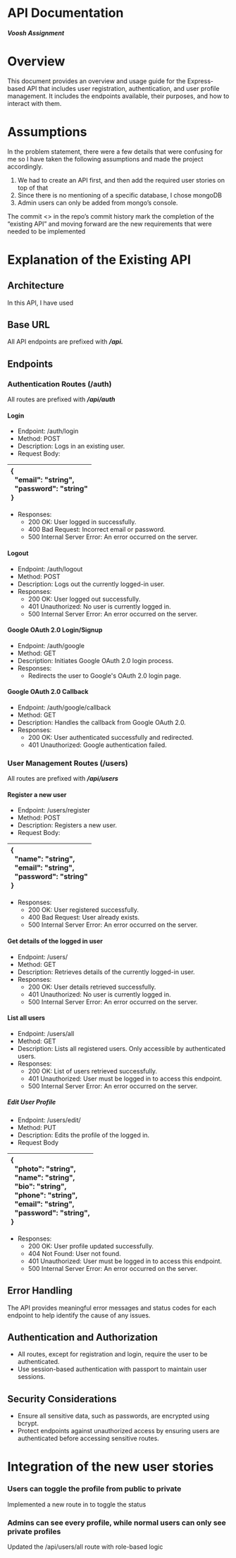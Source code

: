 ﻿# <a name="_51n4xx5zpjd6"></a>API Documentation

##### <a name="_jl2vp0bi93uw"></a>Voosh Assignment


# <a name="_42frhaxni6k3"></a>Overview
This document provides an overview and usage guide for the Express-based API that includes user registration, authentication, and user profile management. It includes the endpoints available, their purposes, and how to interact with them.

# <a name="_6gtx3o4qvyog"></a>Assumptions
In the problem statement, there were a few details that were confusing for me so I have taken the following assumptions and made the project accordingly.

1. We had to create an API first, and then add the required user stories on top of that
1. Since there is no mentioning of a specific database, I chose mongoDB
1. Admin users can only be added from mongo’s console.

The commit <> in the repo’s commit history mark the completion of the “existing API” and moving forward are the new requirements that were needed to be implemented

# <a name="_prvv6vahha3l"></a>Explanation of the Existing API
## <a name="_ke9bopsx4866"></a>Architecture
In this API, I have used

## <a name="_oa16ty71vdm1"></a>Base URL
All API endpoints are prefixed with ***/api.***
## <a name="_fi621o758er4"></a>Endpoints
### <a name="_h18h0rvxu0is"></a>Authentication Routes (/auth)
All routes are prefixed with ***/api/auth***
#### <a name="_ynxctjvfrtgj"></a>Login
- Endpoint: /auth/login
- Method: POST
- Description: Logs in an existing user.
- Request Body:

|{<br>` `"email": "string",<br>` `"password": "string"<br>}|
| :- |

- Responses:
  - 200 OK: User logged in successfully.
  - 400 Bad Request: Incorrect email or password.
  - 500 Internal Server Error: An error occurred on the server.
#### <a name="_7ftx6ntedux8"></a>Logout
- Endpoint: /auth/logout
- Method: POST
- Description: Logs out the currently logged-in user.
- Responses:
  - 200 OK: User logged out successfully.
  - 401 Unauthorized: No user is currently logged in.
  - 500 Internal Server Error: An error occurred on the server.
#### <a name="_fd0rikkn9arh"></a>Google OAuth 2.0 Login/Signup
- Endpoint: /auth/google
- Method: GET
- Description: Initiates Google OAuth 2.0 login process.
- Responses:
  - Redirects the user to Google's OAuth 2.0 login page.
#### <a name="_esrw9fh0ztxk"></a>Google OAuth 2.0 Callback
- Endpoint: /auth/google/callback
- Method: GET
- Description: Handles the callback from Google OAuth 2.0.
- Responses:
  - 200 OK: User authenticated successfully and redirected.
  - 401 Unauthorized: Google authentication failed.
### <a name="_rbd2t5m5qp26"></a>User Management Routes (/users)
All routes are prefixed with ***/api/users***

#### <a name="_lyjcjw4yub2b"></a>Register a new user
- Endpoint: /users/register
- Method: POST
- Description: Registers a new user.
- Request Body:

|{<br>` `"name": "string",<br>` `"email": "string",<br>` `"password": "string"<br>}|
| :- |

- Responses:
  - 200 OK: User registered successfully.
  - 400 Bad Request: User already exists.
  - 500 Internal Server Error: An error occurred on the server.
#### <a name="_h9t27asxdu7n"></a>Get details of the logged in user
- Endpoint: /users/
- Method: GET
- Description: Retrieves details of the currently logged-in user.
- Responses:
  - 200 OK: User details retrieved successfully.
  - 401 Unauthorized: No user is currently logged in.
  - 500 Internal Server Error: An error occurred on the server.
#### <a name="_kksreak8shko"></a>List all users
- Endpoint: /users/all
- Method: GET
- Description: Lists all registered users. Only accessible by authenticated users.
- Responses:
  - 200 OK: List of users retrieved successfully.
  - 401 Unauthorized: User must be logged in to access this endpoint.
  - 500 Internal Server Error: An error occurred on the server.
##### <a name="_6f4wu9glu84r"></a>**Edit User Profile**
- Endpoint: /users/edit/
- Method: PUT
- Description: Edits the profile of the logged in.
- Request Body

|{<br>` `"photo": "string",<br>` `"name": "string",<br>` `"bio": "string",<br>` `"phone": "string",<br>` `"email": "string",<br>` `"password": "string",<br>}|
| :- |

- Responses:
  - 200 OK: User profile updated successfully.
  - 404 Not Found: User not found.
  - 401 Unauthorized: User must be logged in to access this endpoint.
  - 500 Internal Server Error: An error occurred on the server.
## <a name="_ab73a8lglfu0"></a>Error Handling
The API provides meaningful error messages and status codes for each endpoint to help identify the cause of any issues.
## <a name="_kiv3y1g9eiay"></a>Authentication and Authorization
- All routes, except for registration and login, require the user to be authenticated.
- Use session-based authentication with passport to maintain user sessions.
## <a name="_a6tjah184gp"></a>Security Considerations
- Ensure all sensitive data, such as passwords, are encrypted using bcrypt.
- Protect endpoints against unauthorized access by ensuring users are authenticated before accessing sensitive routes.
# <a name="_tqbcqtnhv9yl"></a>Integration of the new user stories
### <a name="_wblvb01uj7o9"></a>Users can toggle the profile from public to private
Implemented a new route in to toggle the status
### <a name="_6p0mt8lch7f"></a>Admins can see every profile, while normal users can only see private profiles
Updated the /api/users/all route with role-based logic
###


